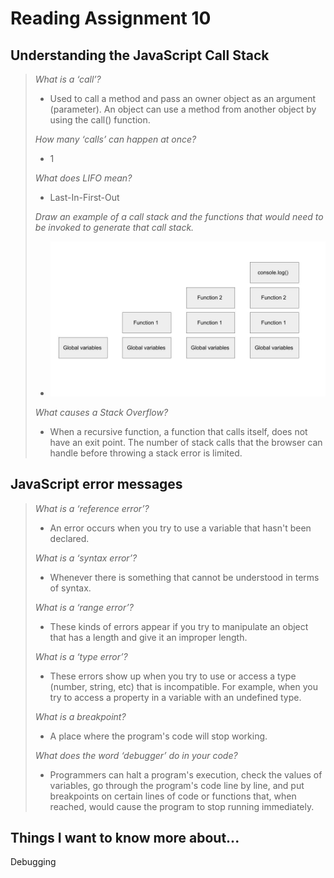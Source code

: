 # Reading Assignment 10

## Understanding the JavaScript Call Stack

>*What is a ‘call’?*
> - Used to call a method and pass an owner object as an argument (parameter). An object can use a method from another object by using the call() function.
>
>*How many ‘calls’ can happen at once?*
> - 1
>
>*What does LIFO mean?*
> - Last-In-First-Out
>
>*Draw an example of a call stack and the functions that would need to be invoked to generate that call stack.*
>
> - ![Call Stack](301/callstack.jpg "Call Stack")
>
>*What causes a Stack Overflow?*
> - When a recursive function, a function that calls itself, does not have an exit point. The number of stack calls that the browser can handle before throwing a stack error is limited.
>

## JavaScript error messages

>*What is a ‘reference error’?*
> - An error occurs when you try to use a variable that hasn't been declared.
>
>*What is a ‘syntax error’?*
> - Whenever there is something that cannot be understood in terms of syntax.
>
>*What is a ‘range error’?*
> - These kinds of errors appear if you try to manipulate an object that has a length and give it an improper length.
>
>*What is a ‘type error’?*
> - These errors show up when you try to use or access a type (number, string, etc) that is incompatible. For example, when you try to access a property in a variable with an undefined type.
>
>*What is a breakpoint?*
> - A place where the program's code will stop working.
>
>*What does the word ‘debugger’ do in your code?*
> - Programmers can halt a program's execution, check the values of variables, go through the program's code line by line, and put breakpoints on certain lines of code or functions that, when reached, would cause the program to stop running immediately.
>

## Things I want to know more about...

Debugging